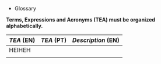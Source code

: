 * Glossary

**Terms, Expressions and Acronyms (TEA) must be organized alphabetically.**

| **_TEA_** (EN) | **_TEA_** (PT) | **_Description_** (EN) |
|:---------------|:---------------|:-----------------------|
| HEIHEH         |                |                        |
|                |                |                        |